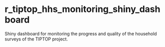 # r_tiptop_hhs_monitoring_shiny_dashboard
Shiny dashboard for monitoring the progress and quality of the household surveys of the TIPTOP project.
